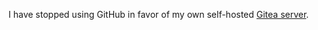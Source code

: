 I have stopped using GitHub in favor of my own self-hosted [Gitea server](https://git.swightshome.xyz).
